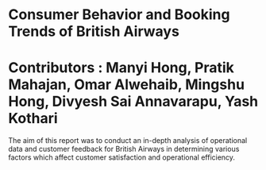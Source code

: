 # Consumer Behavior and Booking Trends of British Airways
# Contributors : Manyi Hong, Pratik Mahajan, Omar Alwehaib, Mingshu Hong, Divyesh Sai Annavarapu, Yash Kothari

The aim of this report was to conduct an in-depth analysis of operational data and customer feedback for British Airways in determining various factors which affect customer satisfaction and operational efficiency.

